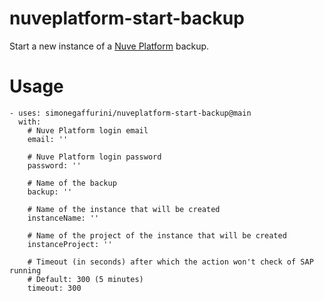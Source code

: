 # nuveplatform-start-backup

Start a new instance of a [Nuve Platform](https://nuveplatform.com) backup.

# Usage
```
- uses: simonegaffurini/nuveplatform-start-backup@main
  with:
    # Nuve Platform login email
    email: ''

    # Nuve Platform login password
    password: ''

    # Name of the backup
    backup: ''

    # Name of the instance that will be created
    instanceName: ''

    # Name of the project of the instance that will be created
    instanceProject: ''

    # Timeout (in seconds) after which the action won't check of SAP running
    # Default: 300 (5 minutes)
    timeout: 300

```